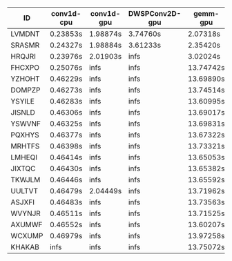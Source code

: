 |ID|conv1d-cpu|conv1d-gpu|DWSPConv2D-gpu|gemm-gpu|avg|
|-|-|-|-|-|-|
|LVMDNT|0.23853s|1.98874s|3.74760s|2.07318s|2.01201s|
|SRASMR|0.24327s|1.98884s|3.61233s|2.35420s|2.04966s|
|HRQJRI|0.23976s|2.01903s|infs|3.02024s|infs|
|FHCXPO|0.25076s|infs|infs|13.74742s|infs|
|YZHOHT|0.46229s|infs|infs|13.69890s|infs|
|DOMPZP|0.46273s|infs|infs|13.74514s|infs|
|YSYILE|0.46283s|infs|infs|13.60995s|infs|
|JISNLD|0.46306s|infs|infs|13.69017s|infs|
|YSWVNF|0.46325s|infs|infs|13.69831s|infs|
|PQXHYS|0.46377s|infs|infs|13.67322s|infs|
|MRHTFS|0.46398s|infs|infs|13.73321s|infs|
|LMHEQI|0.46414s|infs|infs|13.65053s|infs|
|JIXTQC|0.46430s|infs|infs|13.65382s|infs|
|TKWJLM|0.46446s|infs|infs|13.65592s|infs|
|UULTVT|0.46479s|2.04449s|infs|13.71962s|infs|
|ASJXFI|0.46483s|infs|infs|13.73563s|infs|
|WVYNJR|0.46511s|infs|infs|13.71525s|infs|
|AXUMWF|0.46552s|infs|infs|13.60207s|infs|
|WCXUMP|0.46979s|infs|infs|13.97258s|infs|
|KHAKAB|infs|infs|infs|13.75072s|infs|
